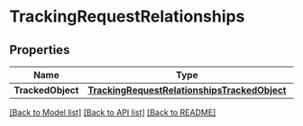 # TrackingRequestRelationships

## Properties

Name | Type | Description | Notes
------------ | ------------- | ------------- | -------------
**TrackedObject** | [**TrackingRequestRelationshipsTrackedObject**](tracking_request_relationships_tracked_object.md) |  | [optional] 

[[Back to Model list]](../README.md#documentation-for-models) [[Back to API list]](../README.md#documentation-for-api-endpoints) [[Back to README]](../README.md)


